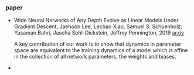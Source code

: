 ### paper

+ Wide Neural Networks of Any Depth Evolve as Linear Models Under Gradient Descent, Jaehoon Lee, Lechao Xiao, Samuel S. Schoenholz, Yasaman Bahri, Jascha Sohl-Dickstein, Jeffrey Pennington, 2019 [arxiv](https://arxiv.org/abs/1902.06720?context=stat.ML) 

  A key contribution of our work is to show that dynamics in parameter space are equivalent to the training dynamics of a model which is affine in the collection of all network parameters, the weights and biases.

+ 

